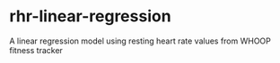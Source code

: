 # rhr-linear-regression
A linear regression model using resting heart rate values from WHOOP fitness tracker
